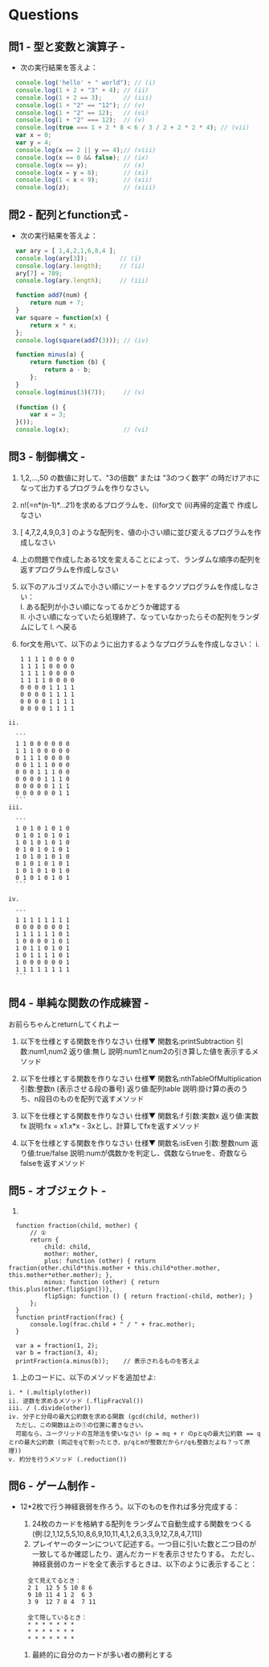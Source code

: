 # Questions
## 問1 - 型と変数と演算子 -

  * 次の実行結果を答えよ：
  
  ```javascript
    console.log('hello' + " world"); // (i)
    console.log(1 + 2 + "3" + 4); // (ii)
    console.log(1 + 2 == 3);      // (iii)
    console.log(1 + "2" == "12"); // (v)
    console.log(1 + "2" == 12);   // (vi)
    console.log(1 + "2" === 12);  // (v)
    console.log(true === 1 + 2 * 8 < 6 / 3 / 2 + 2 * 2 * 4); // (vii)
    var x = 0;
    var y = 4;
    console.log(x == 2 || y == 4);// (viii)
    console.log(x == 0 && false); // (ix)
    console.log(x == y);          // (x)
    console.log(x = y = 8);       // (xi)
    console.log(1 < x < 9);       // (xii)
    console.log(z);               // (xiii)
  ```

## 問2 - 配列とfunction式 -
  * 次の実行結果を答えよ：

  ```javascript
    var ary = [ 1,4,2,1,6,8,4 ];
    console.log(ary[3]);         // (i)
    console.log(ary.length);     // (ii)
    ary[7] = 789;
    console.log(ary.length);     // (iii)

    function add7(num) {
        return num + 7;
    }
    var square = function(x) {
        return x * x;
    };
    console.log(square(add7(3))); // (iv)

    function minus(a) {
        return function (b) {
            return a - b;
        };
    }
    console.log(minus(3)(7));     // (v)
    
    (function () {
        var x = 3;
    }());
    console.log(x);               // (vi)
  ```

## 問3 - 制御構文 -
  1. 1,2,...,50 の数値に対して、"3の倍数" または "3のつく数字" の時だけアホになって出力するプログラムを作りなさい。
  1. n!(=n*(n-1)*...*2*1)を求めるプログラムを、(i)for文で (ii)再帰的定義で 作成しなさい
  1. [ 4,7,2,4,9,0,3 ] のような配列を、値の小さい順に並び変えるプログラムを作成しなさい
  1. 上の問題で作成したある1文を変えることによって、ランダムな順序の配列を返すプログラムを作成しなさい
  1. 以下のアルゴリズムで小さい順にソートをするクソプログラムを作成しなさい：  
    I. ある配列が小さい順になってるかどうか確認する  
    II. 小さい順になっていたら処理終了、なっていなかったらその配列をランダムにして I. へ戻る
  1. for文を用いて、以下のように出力するようなプログラムを作成しなさい：
    i.
    
      ```
      1 1 1 1 0 0 0 0
      1 1 1 1 0 0 0 0
      1 1 1 1 0 0 0 0
      1 1 1 1 0 0 0 0
      0 0 0 0 1 1 1 1
      0 0 0 0 1 1 1 1
      0 0 0 0 1 1 1 1
      0 0 0 0 1 1 1 1
      ```
    ii.
    
      ```
      1 1 0 0 0 0 0 0
      1 1 1 0 0 0 0 0
      0 1 1 1 0 0 0 0
      0 0 1 1 1 0 0 0
      0 0 0 1 1 1 0 0
      0 0 0 0 1 1 1 0
      0 0 0 0 0 1 1 1
      0 0 0 0 0 0 1 1
      ```
    iii.
    
      ```
      1 0 1 0 1 0 1 0
      0 1 0 1 0 1 0 1
      1 0 1 0 1 0 1 0
      0 1 0 1 0 1 0 1
      1 0 1 0 1 0 1 0
      0 1 0 1 0 1 0 1
      1 0 1 0 1 0 1 0
      0 1 0 1 0 1 0 1
      ```
      
    iv.
    
      ```
      1 1 1 1 1 1 1 1
      0 0 0 0 0 0 0 1
      1 1 1 1 1 1 0 1
      1 0 0 0 0 1 0 1
      1 0 1 1 0 1 0 1
      1 0 1 1 1 1 0 1
      1 0 0 0 0 0 0 1
      1 1 1 1 1 1 1 1
      ```

## 問4 - 単純な関数の作成練習 -
  お前らちゃんとreturnしてくれよー
  
  1. 以下を仕様とする関数を作りなさい
    仕様▼
    関数名:printSubtraction
    引数:num1,num2
    返り値:無し
    説明:num1とnum2の引き算した値を表示するメソッド

  1. 以下を仕様とする関数を作りなさい
    仕様▼
    関数名:nthTableOfMultiplication
    引数:整数n (表示させる段の番号)
    返り値:配列table
    説明:掛け算の表のうち、n段目のものを配列で返すメソッド

  1. 以下を仕様とする関数を作りなさい
    仕様▼
    関数名:f
    引数:実数x
    返り値:実数fx
    説明:fx = x1.x*x - 3xとし、計算してfxを返すメソッド

  1. 以下を仕様とする関数を作りなさい
    仕様▼
    関数名:isEven
    引数:整数num
    返り値:true/false
    説明:numが偶数かを判定し、偶数ならtrueを、奇数ならfalseを返すメソッド
    
## 問5 - オブジェクト -
  1. 
  ```
    function fraction(child, mother) {
        // ①
        return {
            child: child,
            mother: mother,
            plus: function (other) { return fraction(other.child*this.mother + this.child*other.mother, this.mother*other.mother); },
            minus: function (other) { return this.plus(other.flipSign())},
            flipSign: function () { return fraction(-child, mother); }
        };
    }
    function printFraction(frac) {
        console.log(frac.child + " / " + frac.mother);
    }

    var a = fraction(1, 2);
    var b = fraction(3, 4);
    printFraction(a.minus(b));    // 表示されるものを答えよ
  ```
  
  1. 上のコードに、以下のメソッドを追加せよ:

    i. * (.multiply(other))
    ii. 逆数を求めるメソッド (.flipFracVal())
    iii. / (.divide(other))
    iv. 分子と分母の最大公約数を求める関数 (gcd(child, mother))
      ただし、この関数は上の①の位置に書きなさい。
      可能なら、ユークリッドの互除法を使いなさい (p = mq + r のpとqの最大公約数 == qとrの最大公約数 (両辺をqで割ったとき、p/qとmが整数だからr/qも整数だよね？って原理))
    v. 約分を行うメソッド (.reduction())
  
## 問6 - ゲーム制作 -
  * 12*2枚で行う神経衰弱を作ろう。以下のものを作れば多分完成する：
    1. 24枚のカードを格納する配列をランダムで自動生成する関数をつくる (例:[2,1,12,5,5,10,8,6,9,10,11,4,1,2,6,3,3,9,12,7,8,4,7,11])
    1. プレイヤーのターンについて記述する。一つ目に引いた数と二つ目のが一致してるか確認したり、選んだカードを表示させたりする。  ただし、神経衰弱のカードを全て表示するときは、以下のように表示すること：
    
    ```
      全て見えてるとき：
      2 1  12 5 5 10 8 6
      9 10 11 4 1 2  6 3
      3 9  12 7 8 4  7 11
      
      全て隠しているとき：
      * * * * * * *
      * * * * * * *
      * * * * * * *
    ```
    1. 最終的に自分のカードが多い者の勝利とする